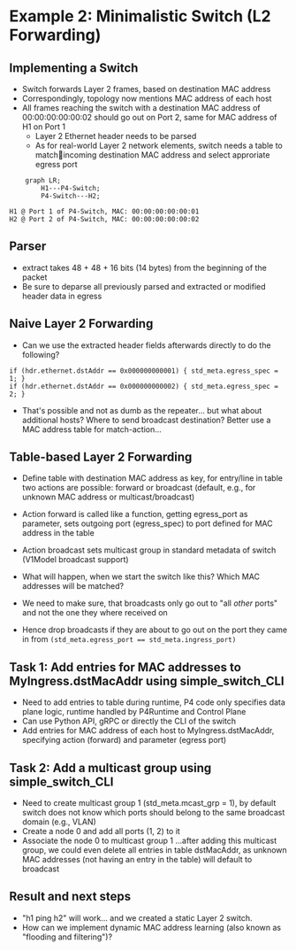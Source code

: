 # Example 2: Minimalistic Switch (L2 Forwarding)

## Implementing a Switch

* Switch forwards Layer 2 frames, based on destination MAC address
* Correspondingly, topology now mentions MAC address of each host
* All frames reaching the switch with a destination MAC address of 00:00:00:00:00:02 should go out on Port 2, same for MAC address of H1 on Port 1
  * Layer 2 Ethernet header needs to be parsed
  * As for real-world Layer 2 network elements, switch needs a table to matchincoming destination MAC address and select approriate egress port

```mermaid
    graph LR;
        H1---P4-Switch;
        P4-Switch---H2;
```

```
H1 @ Port 1 of P4-Switch, MAC: 00:00:00:00:00:01
H2 @ Port 2 of P4-Switch, MAC: 00:00:00:00:00:02
```

## Parser

* extract takes 48 + 48 + 16 bits (14 bytes) from the beginning of the packet
* Be sure to deparse all previously parsed and extracted or modified header data in egress

## Naive Layer 2 Forwarding

* Can we use the extracted header fields afterwards directly to do the following?

```
if (hdr.ethernet.dstAddr == 0x000000000001) { std_meta.egress_spec = 1; }
if (hdr.ethernet.dstAddr == 0x000000000002) { std_meta.egress_spec = 2; }
```

* That's possible and not as dumb as the repeater... but what about additional hosts? Where to send broadcast destination? Better use a MAC address table for match-action...

## Table-based Layer 2 Forwarding

* Define table with destination MAC address as key, for entry/line in table two actions are possible: forward or broadcast (default, e.g., for unknown MAC address or multicast/broadcast)
* Action forward is called like a function, getting egress_port as parameter, sets outgoing port (egress_spec) to port defined for MAC address in the table
* Action broadcast sets multicast group in standard metadata of switch (V1Model broadcast support)
* What will happen, when we start the switch like this? Which MAC addresses will be matched?

* We need to make sure, that broadcasts only go out to "all *other* ports" and not the one they where received on
* Hence drop broadcasts if they are about to go out on the port they came in from
```(std_meta.egress_port == std_meta.ingress_port)```

## Task 1: Add entries for MAC addresses to MyIngress.dstMacAddr using simple_switch_CLI

* Need to add entries to table during runtime, P4 code only specifies data plane logic, runtime handled by P4Runtime and Control Plane
* Can use Python API, gRPC or directly the CLI of the switch
* Add entries for MAC address of each host to MyIngress.dstMacAddr, specifying action (forward) and parameter (egress port)

## Task 2: Add a multicast group using simple_switch_CLI

* Need to create multicast group 1 (std_meta.mcast_grp = 1), by default switch does not know which ports should belong to the same broadcast domain (e.g., VLAN)
* Create a node 0 and add all ports (1, 2) to it
* Associate the node 0 to multicast group 1
...after adding this multicast group, we could even delete all entries in table dstMacAddr, as unknown MAC addresses (not having an entry in the table) will default to broadcast

## Result and next steps

* "h1 ping h2" will work... and we created a static Layer 2 switch. 
* How can we implement dynamic MAC address learning (also known as "flooding and filtering")?
